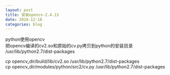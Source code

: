 ```yaml
---
layout: post
title: 安装opencv-2.4.13
date: 2018-12-18
categories: blog
---
```


python使用opencv  
把opencv编译的cv2.so和原始的cv.py拷贝到python的安装目录  
/usr/lib/python2.7/dist-packages

cp opencv_dir/build/lib/cv2.so           /usr/lib/python2.7/dist-packages   
cp opencv_dir/modules/python/src2/cv.py  /usr/lib/python2.7/dist-packages   
